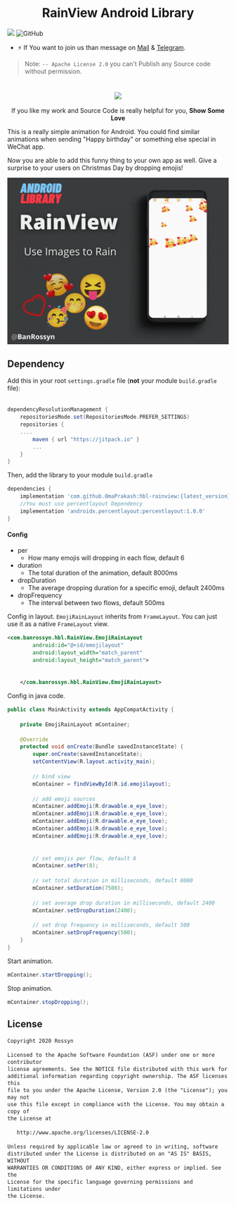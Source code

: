 <p align="center">
  <h1 align="center">RainView Android Library</h1>
</p>

      
 [![](https://jitpack.io/v/OmaPrakash/hbl-rainview.svg)](https://jitpack.io/#OmaPrakash/hbl-rainview)
![GitHub](https://img.shields.io/github/license/OmaPrakash/hbl-rainview)



- ⚡  If You want to join us than message on <a href="banrossyn@gmail.com">Mail</a>
&
<a href="https://t.me/banrossyn">Telegram</a>. 

> Note: `-- Apache License 2.0` you can't Publish any Source code without permission.
# 
<p align="center">
    <a href="https://www.paypal.com/paypalme/banrossyn">
      <img src="https://user-images.githubusercontent.com/97843190/184054819-e2e80e69-df46-4d38-8769-5d591673d412.png"/>
    </a>
  </p>
<p align="center">If you like my work and Source Code is really helpful for you, <strong>Show Some Love</strong></p>

This is a really simple animation for Android. You could find similar animations when sending "Happy birthday" or something else special in WeChat app.

Now you are able to add this funny thing to your own app as well. Give a surprise to your users on Christmas Day by dropping emojis!


<p align="center">
    <a >
    
![](https://github.com/BanRossyn/hbl-rainview/blob/main/RainView.gif)
    </a>
  </p>



## Dependency

Add this in your root `settings.gradle` file (**not** your module `build.gradle` file):

```gradle

dependencyResolutionManagement {
    repositoriesMode.set(RepositoriesMode.PREFER_SETTINGS)
    repositories {
    ....
        maven { url "https://jitpack.io" }
        ...
    }
}
```

Then, add the library to your module `build.gradle`

```gradle
dependencies {
    implementation 'com.github.OmaPrakash:hbl-rainview:{latest_version}'
    //You must use percentlayout Dependency
    implementation 'androidx.percentlayout:percentlayout:1.0.0'
}
```

#### Config

- per
    - How many emojis will dropping in each flow, default 6
- duration
    - The total duration of the animation, default 8000ms
- dropDuration
    - The average dropping duration for a specific emoji, default 2400ms
- dropFrequency
    - The interval between two flows, default 500ms

Config in layout. `EmojiRainLayout` inherits from `FrameLayout`. You can just use it as a native `FrameLayout` view.

```xml
<com.banrossyn.hbl.RainView.EmojiRainLayout
        android:id="@+id/emojilayout"
        android:layout_width="match_parent"
        android:layout_height="match_parent">


    </com.banrossyn.hbl.RainView.EmojiRainLayout>
```

Config in java code.
```java
public class MainActivity extends AppCompatActivity {

    private EmojiRainLayout mContainer;

    @Override
    protected void onCreate(Bundle savedInstanceState) {
        super.onCreate(savedInstanceState);
        setContentView(R.layout.activity_main);

        // bind view
        mContainer = findViewById(R.id.emojilayout);

        // add emoji sources
        mContainer.addEmoji(R.drawable.e_eye_love);
        mContainer.addEmoji(R.drawable.e_eye_love);
        mContainer.addEmoji(R.drawable.e_eye_love);
        mContainer.addEmoji(R.drawable.e_eye_love);
        mContainer.addEmoji(R.drawable.e_eye_love);
     

        // set emojis per flow, default 6
        mContainer.setPer(8);

        // set total duration in milliseconds, default 8000
        mContainer.setDuration(7500);

        // set average drop duration in milliseconds, default 2400
        mContainer.setDropDuration(2400);

        // set drop frequency in milliseconds, default 500
        mContainer.setDropFrequency(500);
    }
}
```
Start animation.
```java
mContainer.startDropping();
```

Stop animation.
```java
mContainer.stopDropping();
```


## License

```
Copyright 2020 Rossyn

Licensed to the Apache Software Foundation (ASF) under one or more contributor
license agreements. See the NOTICE file distributed with this work for
additional information regarding copyright ownership. The ASF licenses this
file to you under the Apache License, Version 2.0 (the "License"); you may not
use this file except in compliance with the License. You may obtain a copy of
the License at

   http://www.apache.org/licenses/LICENSE-2.0

Unless required by applicable law or agreed to in writing, software
distributed under the License is distributed on an "AS IS" BASIS, WITHOUT
WARRANTIES OR CONDITIONS OF ANY KIND, either express or implied. See the
License for the specific language governing permissions and limitations under
the License.
```
